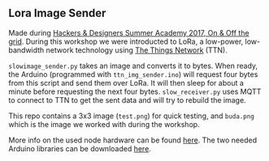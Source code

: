 ## Lora Image Sender ##
Made during [Hackers & Designers Summer Academy 2017, On & Off the grid](https://hackersanddesigners.nl/s/Summer_Academy_2017). During this workshop we were introducted to LoRa, a low-power, low-bandwidth network technology using [The Things Network](https://www.thethingsnetwork.org/) (TTN). 

`slowimage_sender.py` takes an image and converts it to bytes. When ready, the Arduino (programmed with `ttn_img_sender.ino`) will request four bytes from this script and send them over LoRa. It will then sleep for about a minute before requesting the next four bytes.
`slow_receiver.py` uses MQTT to connect to TTN to get the sent data and will try to rebuild the image.

This repo contains a 3x3 image (`test.png`) for quick testing, and `buda.png` which is the image we worked with during the workshop.

More info on the used node hardware can be found [here](https://www.thethingsnetwork.org/labs/story/creating-a-ttn-node). The two needed Arduino libraries can be downloaded [here](https://www.thethingsnetwork.org/labs/story/creating-a-ttn-node).
